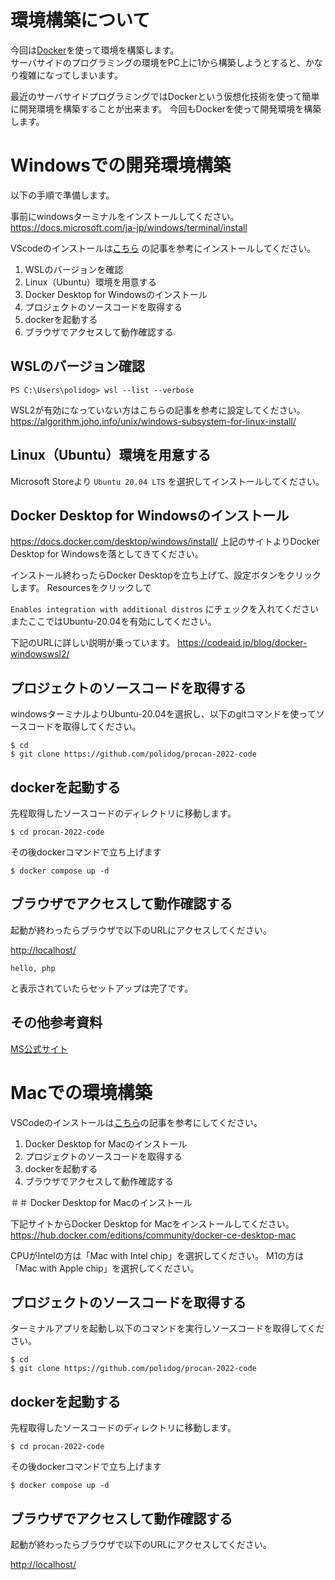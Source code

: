 # 環境構築について

今回は[Docker](https://www.docker.com/)を使って環境を構築します。  
サーバサイドのプログラミングの環境をPC上に1から構築しようとすると、かなり複雑になってしまいます。

最近のサーバサイドプログラミングではDockerという仮想化技術を使って簡単に開発環境を構築することが出来ます。
今回もDockerを使って開発環境を構築します。


# Windowsでの開発環境構築

以下の手順で準備します。

事前にwindowsターミナルをインストールしてください。
https://docs.microsoft.com/ja-jp/windows/terminal/install


VScodeのインストールは[こちら](https://www.javadrive.jp/vscode/install/index1.html) の記事を参考にインストールしてください。



1. WSLのバージョンを確認
1. Linux（Ubuntu）環境を用意する
1. Docker Desktop for Windowsのインストール
1. プロジェクトのソースコードを取得する
1. dockerを起動する
1. ブラウザでアクセスして動作確認する


## WSLのバージョン確認

```
PS C:\Users\polidog> wsl --list --verbose
```

WSL2が有効になっていない方はこちらの記事を参考に設定してください。
https://algorithm.joho.info/unix/windows-subsystem-for-linux-install/


## Linux（Ubuntu）環境を用意する

Microsoft Storeより `Ubuntu 20.04 LTS` を選択してインストールしてください。


## Docker Desktop for Windowsのインストール

https://docs.docker.com/desktop/windows/install/
上記のサイトよりDocker Desktop for Windowsを落としてきてください。


インストール終わったらDocker Desktopを立ち上げて、設定ボタンをクリックします。
Resourcesをクリックして

`Enables integration with additional distros` にチェックを入れてください
またここではUbuntu-20.04を有効にしてください。

下記のURLに詳しい説明が乗っています。
https://codeaid.jp/blog/docker-windowswsl2/

## プロジェクトのソースコードを取得する

windowsターミナルよりUbuntu-20.04を選択し、以下のgitコマンドを使ってソースコードを取得してください。

```
$ cd
$ git clone https://github.com/polidog/procan-2022-code
```

## dockerを起動する

先程取得したソースコードのディレクトリに移動します。

```
$ cd procan-2022-code
```

その後dockerコマンドで立ち上げます


```
$ docker compose up -d
```


## ブラウザでアクセスして動作確認する

起動が終わったらブラウザで以下のURLにアクセスしてください。

[http://localhost/](http://localhost/)


```
hello, php
```

と表示されていたらセットアップは完了です。


## その他参考資料

[MS公式サイト](https://docs.microsoft.com/ja-jp/windows/wsl/tutorials/wsl-containers)

# Macでの環境構築

VSCodeのインストールは[こちら](https://www602.math.ryukoku.ac.jp/Prog1/vscode-mac.html)の記事を参考にしてください。


1. Docker Desktop for Macのインストール
1. プロジェクトのソースコードを取得する
1. dockerを起動する
1. ブラウザでアクセスして動作確認する

＃＃ Docker Desktop for Macのインストール

 下記サイトからDocker Desktop for Macをインストールしてください。
 https://hub.docker.com/editions/community/docker-ce-desktop-mac
 
 CPUがIntelの方は「Mac with Intel chip」を選択してください。
 M1の方は「Mac with Apple chip」を選択してください。
 
## プロジェクトのソースコードを取得する
 
ターミナルアプリを起動し以下のコマンドを実行しソースコードを取得してください。
 
 ```
$ cd
$ git clone https://github.com/polidog/procan-2022-code
```

## dockerを起動する

先程取得したソースコードのディレクトリに移動します。

```
$ cd procan-2022-code
```
 
その後dockerコマンドで立ち上げます


```
$ docker compose up -d
```


## ブラウザでアクセスして動作確認する

起動が終わったらブラウザで以下のURLにアクセスしてください。

[http://localhost/](http://localhost/)

 
 


